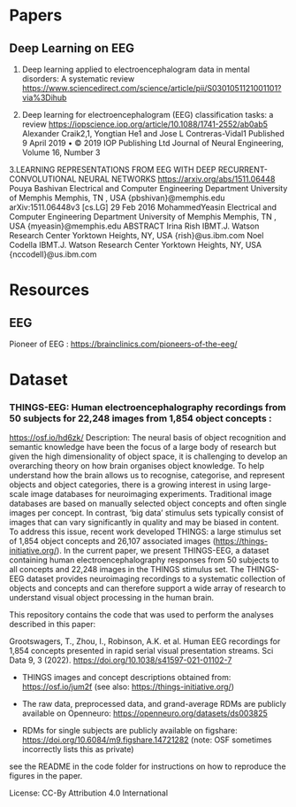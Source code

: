 # Papers

## Deep Learning on EEG

1. Deep learning applied to electroencephalogram data in mental disorders: A systematic review
https://www.sciencedirect.com/science/article/pii/S0301051121001101?via%3Dihub

2. Deep learning for electroencephalogram (EEG) classification tasks: a review
https://iopscience.iop.org/article/10.1088/1741-2552/ab0ab5
Alexander Craik2,1, Yongtian He1 and Jose L Contreras-Vidal1
Published 9 April 2019 • © 2019 IOP Publishing Ltd
Journal of Neural Engineering, Volume 16, Number 3

3.LEARNING REPRESENTATIONS FROM EEG WITH DEEP RECURRENT-CONVOLUTIONAL NEURAL NETWORKS 
https://arxiv.org/abs/1511.06448
Pouya Bashivan Electrical and Computer Engineering Department University of Memphis Memphis, TN , USA {pbshivan}@memphis.edu arXiv:1511.06448v3  [cs.LG]  29 Feb 2016 MohammedYeasin Electrical and Computer Engineering Department University of Memphis Memphis, TN , USA {myeasin}@memphis.edu ABSTRACT Irina Rish IBMT.J. Watson Research Center Yorktown Heights, NY, USA {rish}@us.ibm.com Noel Codella IBMT.J. Watson Research Center Yorktown Heights, NY, USA {nccodell}@us.ibm.com


# Resources
## EEG

Pioneer of EEG : https://brainclinics.com/pioneers-of-the-eeg/


# Dataset
### THINGS-EEG: Human electroencephalography recordings from 50 subjects for 22,248 images from 1,854 object concepts :
https://osf.io/hd6zk/
Description: The neural basis of object recognition and semantic knowledge have been the focus of a large body of research but given the high dimensionality of object space, it is challenging to develop an overarching theory on how brain organises object knowledge. To help understand how the brain allows us to recognise, categorise, and represent objects and object categories, there is a growing interest in using large-scale image databases for neuroimaging experiments. Traditional image databases are based on manually selected object concepts and often single images per concept. In contrast, ‘big data’ stimulus sets typically consist of images that can vary significantly in quality and may be biased in content. To address this issue, recent work developed THINGS: a large stimulus set of 1,854 object concepts and 26,107 associated images (https://things-initiative.org/). In the current paper, we present THINGS-EEG, a dataset containing human electroencephalography responses from 50 subjects to all concepts and 22,248 images in the THINGS stimulus set. The THINGS-EEG dataset provides neuroimaging recordings to a systematic collection of objects and concepts and can therefore support a wide array of research to understand visual object processing in the human brain.

This repository contains the code that was used to perform the analyses described in this paper:

Grootswagers, T., Zhou, I., Robinson, A.K. et al. Human EEG recordings for 1,854 concepts presented in rapid serial visual presentation streams. Sci Data 9, 3 (2022). https://doi.org/10.1038/s41597-021-01102-7

- THINGS images and concept descriptions obtained from: https://osf.io/jum2f (see also: https://things-initiative.org/)

- The raw data, preprocessed data, and grand-average RDMs are publicly available on Openneuro: https://openneuro.org/datasets/ds003825

- RDMs for single subjects are publicly available on figshare: https://doi.org/10.6084/m9.figshare.14721282 (note: OSF sometimes incorrectly lists this as private)

see the README in the code folder for instructions on how to reproduce the figures in the paper.

License: CC-By Attribution 4.0 International 
